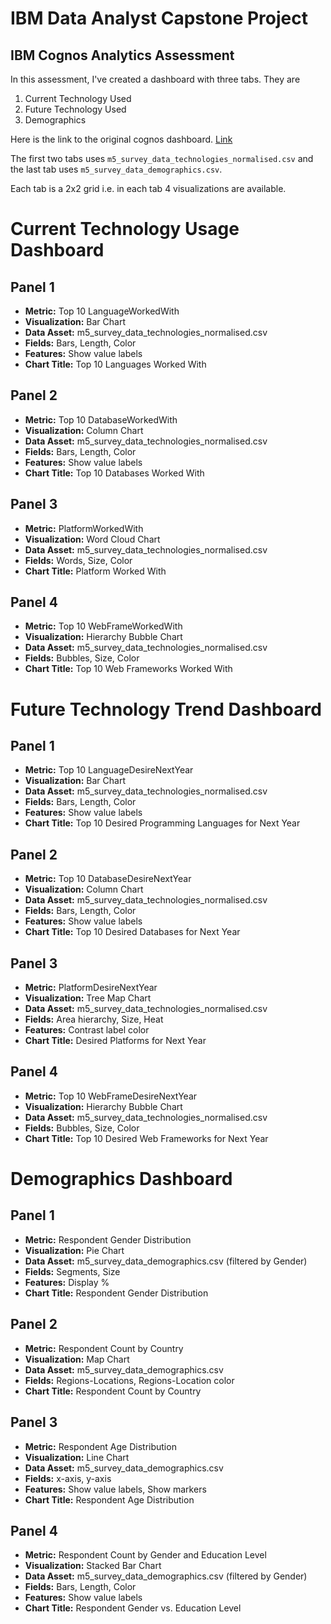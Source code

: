 # IBM Data Analyst Capstone Project
## IBM Cognos Analytics Assessment

In this assessment, I've created a dashboard with three tabs. They are
1. Current Technology Used
2. Future Technology Used
3. Demographics

Here is the link to the original cognos dashboard. [Link](https://ap2.ca.analytics.ibm.com/bi/?perspective=dashboard&pathRef=.my_folders%2FAssesment&action=view&mode=dashboard&subView=model0000018f420ee5ca_00000002)

The first two tabs uses `m5_survey_data_technologies_normalised.csv` and the last tab uses `m5_survey_data_demographics.csv`.

Each tab is a 2x2 grid i.e. in each tab 4 visualizations are available.

# Current Technology Usage Dashboard

## Panel 1
- **Metric:** Top 10 LanguageWorkedWith
- **Visualization:** Bar Chart
- **Data Asset:** m5_survey_data_technologies_normalised.csv
- **Fields:** Bars, Length, Color
- **Features:** Show value labels
- **Chart Title:** Top 10 Languages Worked With

## Panel 2
- **Metric:** Top 10 DatabaseWorkedWith
- **Visualization:** Column Chart
- **Data Asset:** m5_survey_data_technologies_normalised.csv
- **Fields:** Bars, Length, Color
- **Features:** Show value labels
- **Chart Title:** Top 10 Databases Worked With

## Panel 3
- **Metric:** PlatformWorkedWith
- **Visualization:** Word Cloud Chart
- **Data Asset:** m5_survey_data_technologies_normalised.csv
- **Fields:** Words, Size, Color
- **Chart Title:** Platform Worked With

## Panel 4
- **Metric:** Top 10 WebFrameWorkedWith
- **Visualization:** Hierarchy Bubble Chart
- **Data Asset:** m5_survey_data_technologies_normalised.csv
- **Fields:** Bubbles, Size, Color
- **Chart Title:** Top 10 Web Frameworks Worked With

# Future Technology Trend Dashboard

## Panel 1
- **Metric:** Top 10 LanguageDesireNextYear
- **Visualization:** Bar Chart
- **Data Asset:** m5_survey_data_technologies_normalised.csv
- **Fields:** Bars, Length, Color
- **Features:** Show value labels
- **Chart Title:** Top 10 Desired Programming Languages for Next Year

## Panel 2
- **Metric:** Top 10 DatabaseDesireNextYear
- **Visualization:** Column Chart
- **Data Asset:** m5_survey_data_technologies_normalised.csv
- **Fields:** Bars, Length, Color
- **Features:** Show value labels
- **Chart Title:** Top 10 Desired Databases for Next Year

## Panel 3
- **Metric:** PlatformDesireNextYear
- **Visualization:** Tree Map Chart
- **Data Asset:** m5_survey_data_technologies_normalised.csv
- **Fields:** Area hierarchy, Size, Heat
- **Features:** Contrast label color
- **Chart Title:** Desired Platforms for Next Year

## Panel 4
- **Metric:** Top 10 WebFrameDesireNextYear
- **Visualization:** Hierarchy Bubble Chart
- **Data Asset:** m5_survey_data_technologies_normalised.csv
- **Fields:** Bubbles, Size, Color
- **Chart Title:** Top 10 Desired Web Frameworks for Next Year

# Demographics Dashboard

## Panel 1
- **Metric:** Respondent Gender Distribution
- **Visualization:** Pie Chart
- **Data Asset:** m5_survey_data_demographics.csv (filtered by Gender)
- **Fields:** Segments, Size
- **Features:** Display %
- **Chart Title:** Respondent Gender Distribution

## Panel 2
- **Metric:** Respondent Count by Country
- **Visualization:** Map Chart
- **Data Asset:** m5_survey_data_demographics.csv
- **Fields:** Regions-Locations, Regions-Location color
- **Chart Title:** Respondent Count by Country

## Panel 3
- **Metric:** Respondent Age Distribution
- **Visualization:** Line Chart
- **Data Asset:** m5_survey_data_demographics.csv
- **Fields:** x-axis, y-axis
- **Features:** Show value labels, Show markers
- **Chart Title:** Respondent Age Distribution

## Panel 4
- **Metric:** Respondent Count by Gender and Education Level
- **Visualization:** Stacked Bar Chart
- **Data Asset:** m5_survey_data_demographics.csv (filtered by Gender)
- **Fields:** Bars, Length, Color
- **Features:** Show value labels
- **Chart Title:** Respondent Gender vs. Education Level
